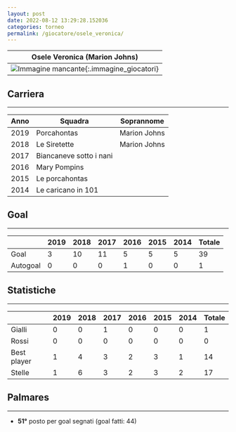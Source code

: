 ```yaml
---
layout: post
date: 2022-08-12 13:29:28.152036
categories: torneo
permalink: /giocatore/osele_veronica/
---
```

<link rel='stylesheets' href='./../assets/giocatori.css'>

| Osele Veronica (Marion Johns) |
|:-----:|
| ![Immagine mancante]('./../../assets/giocatori/osele_veronica.png){:.immagine_giocatori} |


## Carriera
----

|Anno|Squadra|Soprannome|
|:---:|---|---|
|2019|Porcahontas|Marion Johns|
|2018|Le Siretette|Marion Johns|
|2017|Biancaneve sotto i nani||
|2016|Mary Pompins||
|2015|Le porcahontas||
|2014|Le caricano in 101||


## Goal
----

| |2019|2018|2017|2016|2015|2014| Totale |
|---|---|---|---|---|---|---|---|
|Goal|3|10|11|5|5|5|39|
|Autogoal|0|0|0|1|0|0|1|


## Statistiche
----

| |2019|2018|2017|2016|2015|2014| Totale |
|---|---|---|---|---|---|---|---|
|Gialli|0|0|1|0|0|0|1|
|Rossi|0|0|0|0|0|0|0|
|Best player|1|4|3|2|3|1|14|
|Stelle|1|6|3|2|3|2|17|


## Palmares
----

- **51°** posto per goal segnati (goal fatti: 44)
